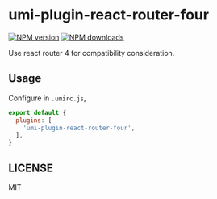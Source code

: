 # umi-plugin-react-router-four

[![NPM version](https://img.shields.io/npm/v/umi-plugin-react-router-four.svg?style=flat)](https://npmjs.org/package/umi-plugin-react-router-four)
[![NPM downloads](http://img.shields.io/npm/dm/umi-plugin-react-router-four.svg?style=flat)](https://npmjs.org/package/umi-plugin-react-router-four)

Use react router 4 for compatibility consideration.

## Usage

Configure in `.umirc.js`,

```js
export default {
  plugins: [
    'umi-plugin-react-router-four',
  ],
}
```

## LICENSE

MIT
